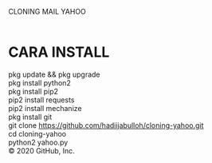 CLONING MAIL YAHOO<br><br>
# CARA INSTALL<br>
pkg update && pkg upgrade<br>
pkg install python2<br>
pkg install pip2<br>
pip2 install requests<br>
pip2 install mechanize<br>
pkg install git<br>
git clone https://github.com/hadiijabulloh/cloning-yahoo.git<br>
cd cloning-yahoo<br>
python2 yahoo.py<br>
© 2020 GitHub, Inc.
